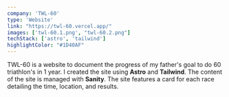 ```yaml
---
company: 'TWL-60'
type: 'Website'
link: "https://twl-60.vercel.app/"
images: ['twl-60.1.png', "twl-60.2.png"]
techStack: ['astro', 'tailwind']
highlightColor: "#1D40AF"
---
```

TWL-60 is a website to document the progress of my father's goal to do 60 triathlon's in 1 year.  I created the site using **Astro** and **Tailwind**. The content of the site is managed with **Sanity**.  The site features a card for each race detailing the time, location, and results.
